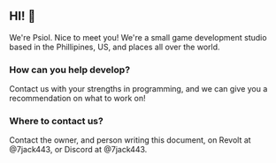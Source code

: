 ## HI! 👋 
We're Psiol. Nice to meet you! We're a small game development studio based in the Phillipines, US, and places all over the world.

### How can you help develop?

Contact us with your strengths in programming, and we can give you a recommendation on what to work on!

### Where to contact us?

Contact the owner, and person writing this document, on Revolt at @7jack443, or Discord at @7jack443.




<!--

**Here are some ideas to get you started:**

🙋‍♀️ A short introduction - what is your organization all about?
🌈 Contribution guidelines - how can the community get involved?
👩‍💻 Useful resources - where can the community find your docs? Is there anything else the community should know?
🍿 Fun facts - what does your team eat for breakfast?
🧙 Remember, you can do mighty things with the power of [Markdown](https://docs.github.com/github/writing-on-github/getting-started-with-writing-and-formatting-on-github/basic-writing-and-formatting-syntax)
-->
